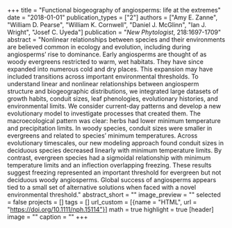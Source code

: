 +++
title = "Functional biogeography of angiosperms: life at the extremes"
date = "2018-01-01"
publication_types = ["2"]
authors = ["Amy E. Zanne", "William D. Pearse", "William K. Cornwell", "Daniel J. McGlinn", "Ian J. Wright", "Josef C. Uyeda"]
publication = "_New Phytologist_, 218:1697-1709"
abstract = "Nonlinear relationships between species and their environments are believed common in ecology and evolution, including during angiosperms’ rise to dominance. Early angiosperms are thought of as woody evergreens restricted to warm, wet habitats. They have since expanded into numerous cold and dry places. This expansion may have included transitions across important environmental thresholds. To understand linear and nonlinear relationships between angiosperm structure and biogeographic distributions, we integrated large datasets of growth habits, conduit sizes, leaf phenologies, evolutionary histories, and environmental limits. We consider current-day patterns and develop a new evolutionary model to investigate processes that created them. The macroecological pattern was clear: herbs had lower minimum temperature and precipitation limits. In woody species, conduit sizes were smaller in evergreens and related to species’ minimum temperatures. Across evolutionary timescales, our new modeling approach found conduit sizes in deciduous species decreased linearly with minimum temperature limits. By contrast, evergreen species had a sigmoidal relationship with minimum temperature limits and an inflection overlapping freezing. These results suggest freezing represented an important threshold for evergreen but not deciduous woody angiosperms. Global success of angiosperms appears tied to a small set of alternative solutions when faced with a novel environmental threshold."
abstract_short = ""
image_preview = ""
selected = false
projects = []
tags = []
url_custom = [{name = "HTML", url = "https://doi.org/10.1111/nph.15114"}]
math = true
highlight = true
[header]
image = ""
caption = ""
+++
